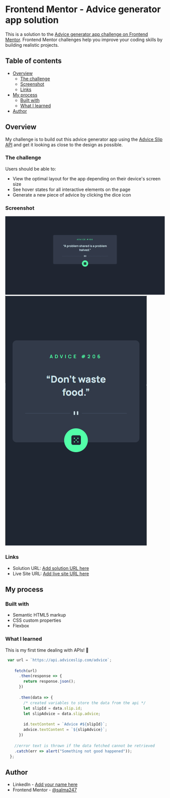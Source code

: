 # Frontend Mentor - Advice generator app solution

This is a solution to the [Advice generator app challenge on Frontend Mentor](https://www.frontendmentor.io/challenges/advice-generator-app-QdUG-13db). Frontend Mentor challenges help you improve your coding skills by building realistic projects.

## Table of contents

- [Overview](#overview)
  - [The challenge](#the-challenge)
  - [Screenshot](#screenshot)
  - [Links](#links)
- [My process](#my-process)
  - [Built with](#built-with)
  - [What I learned](#what-i-learned)
- [Author](#author)


## Overview
My challenge is to build out this advice generator app using the [Advice Slip API](https://api.adviceslip.com) and get it looking as close to the design as possible.

### The challenge

Users should be able to:

- View the optimal layout for the app depending on their device's screen size
- See hover states for all interactive elements on the page
- Generate a new piece of advice by clicking the dice icon

### Screenshot

![Web](./images/screenshot.jpeg)
![Mobile](./images/screenshot-mobile.PNG)

### Links

- Solution URL: [Add solution URL here](https://github.com/salma247/Advice-generator-app)
- Live Site URL: [Add live site URL here](https://salma247.github.io/Advice-generator-app/)

## My process

### Built with

- Semantic HTML5 markup
- CSS custom properties
- Flexbox

### What I learned

This is my first time dealing with APIs! 🎉

```js
 var url = `https://api.adviceslip.com/advice`;
  
    fetch(url)
      .then(response => {
        return response.json();
      })
  
      .then(data => {
        /* created variables to store the data from the api */
        let slipId = data.slip.id;
        let slipAdvice = data.slip.advice;
  
        id.textContent = `Advice #${slipId}`;
        advice.textContent = `${slipAdvice}`;
      })
  
    //error text is thrown if the data fetched cannot be retrieved
    .catch(err => alert("Something not good happened"));
  };
```

## Author

- LinkedIn - [Add your name here](https://www.linkedin.com/in/salma-ahmed-mohammed/)
- Frontend Mentor - [@salma247](https://www.frontendmentor.io/profile/salma247)

